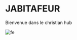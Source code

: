 # JABITAFEUR
Bienvenue dans le christian hub

![fe](https://github.com/user-attachments/assets/eae1ee34-7984-4a8a-9755-cc6fe1f55d05)
